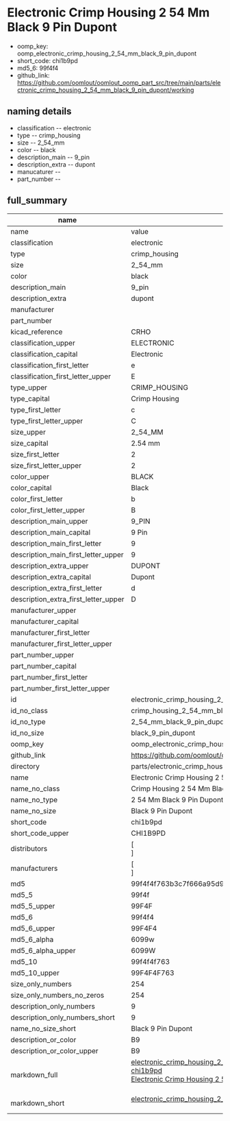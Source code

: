 # Electronic Crimp Housing 2 54 Mm Black 9 Pin Dupont

  
* oomp_key: oomp_electronic_crimp_housing_2_54_mm_black_9_pin_dupont 
* short_code: chi1b9pd
* md5_6: 99f4f4  
* github_link: https://github.com/oomlout/oomlout_oomp_part_src/tree/main/parts/electronic_crimp_housing_2_54_mm_black_9_pin_dupont/working  
## naming details
* classification -- electronic
* type -- crimp_housing
* size -- 2_54_mm
* color -- black
* description_main -- 9_pin
* description_extra -- dupont
* manucaturer -- 
* part_number -- 





## full_summary
| name | value | 
| --- | --- | 
| name | value | 
| classification | electronic | 
| type | crimp_housing | 
| size | 2_54_mm | 
| color | black | 
| description_main | 9_pin | 
| description_extra | dupont | 
| manufacturer |  | 
| part_number |  | 
| kicad_reference | CRHO | 
| classification_upper | ELECTRONIC | 
| classification_capital | Electronic | 
| classification_first_letter | e | 
| classification_first_letter_upper | E | 
| type_upper | CRIMP_HOUSING | 
| type_capital | Crimp Housing | 
| type_first_letter | c | 
| type_first_letter_upper | C | 
| size_upper | 2_54_MM | 
| size_capital | 2.54 mm | 
| size_first_letter | 2 | 
| size_first_letter_upper | 2 | 
| color_upper | BLACK | 
| color_capital | Black | 
| color_first_letter | b | 
| color_first_letter_upper | B | 
| description_main_upper | 9_PIN | 
| description_main_capital | 9 Pin | 
| description_main_first_letter | 9 | 
| description_main_first_letter_upper | 9 | 
| description_extra_upper | DUPONT | 
| description_extra_capital | Dupont | 
| description_extra_first_letter | d | 
| description_extra_first_letter_upper | D | 
| manufacturer_upper |  | 
| manufacturer_capital |  | 
| manufacturer_first_letter |  | 
| manufacturer_first_letter_upper |  | 
| part_number_upper |  | 
| part_number_capital |  | 
| part_number_first_letter |  | 
| part_number_first_letter_upper |  | 
| id | electronic_crimp_housing_2_54_mm_black_9_pin_dupont | 
| id_no_class | crimp_housing_2_54_mm_black_9_pin_dupont | 
| id_no_type | 2_54_mm_black_9_pin_dupont | 
| id_no_size | black_9_pin_dupont | 
| oomp_key | oomp_electronic_crimp_housing_2_54_mm_black_9_pin_dupont | 
| github_link | https://github.com/oomlout/oomlout_oomp_part_src/tree/main/parts/electronic_crimp_housing_2_54_mm_black_9_pin_dupont/working | 
| directory | parts/electronic_crimp_housing_2_54_mm_black_9_pin_dupont | 
| name | Electronic Crimp Housing 2 54 Mm Black 9 Pin Dupont | 
| name_no_class | Crimp Housing 2 54 Mm Black 9 Pin Dupont | 
| name_no_type | 2 54 Mm Black 9 Pin Dupont | 
| name_no_size | Black 9 Pin Dupont | 
| short_code | chi1b9pd | 
| short_code_upper | CHI1B9PD | 
| distributors | [<br>] | 
| manufacturers | [<br>] | 
| md5 | 99f4f4f763b3c7f666a95d9345933f0d | 
| md5_5 | 99f4f | 
| md5_5_upper | 99F4F | 
| md5_6 | 99f4f4 | 
| md5_6_upper | 99F4F4 | 
| md5_6_alpha | 6099w | 
| md5_6_alpha_upper | 6099W | 
| md5_10 | 99f4f4f763 | 
| md5_10_upper | 99F4F4F763 | 
| size_only_numbers | 254 | 
| size_only_numbers_no_zeros | 254 | 
| description_only_numbers | 9 | 
| description_only_numbers_short | 9 | 
| name_no_size_short | Black 9 Pin Dupont | 
| description_or_color | B9 | 
| description_or_color_upper | B9 | 
| markdown_full | [electronic_crimp_housing_2_54_mm_black_9_pin_dupont](https://github.com/oomlout/oomlout_oomp_part_src/tree/main/parts/electronic_crimp_housing_2_54_mm_black_9_pin_dupont/working)<br>[chi1b9pd](https://github.com/oomlout/oomlout_oomp_part_src/tree/main/parts/electronic_crimp_housing_2_54_mm_black_9_pin_dupont/working)<br>[Electronic Crimp Housing 2 54 Mm Black 9 Pin Dupont](https://github.com/oomlout/oomlout_oomp_part_src/tree/main/parts/electronic_crimp_housing_2_54_mm_black_9_pin_dupont/working)<br><br> | 
| markdown_short | [electronic_crimp_housing_2_54_mm_black_9_pin_dupont](https://github.com/oomlout/oomlout_oomp_part_src/tree/main/parts/electronic_crimp_housing_2_54_mm_black_9_pin_dupont/working)<br><br> | 
